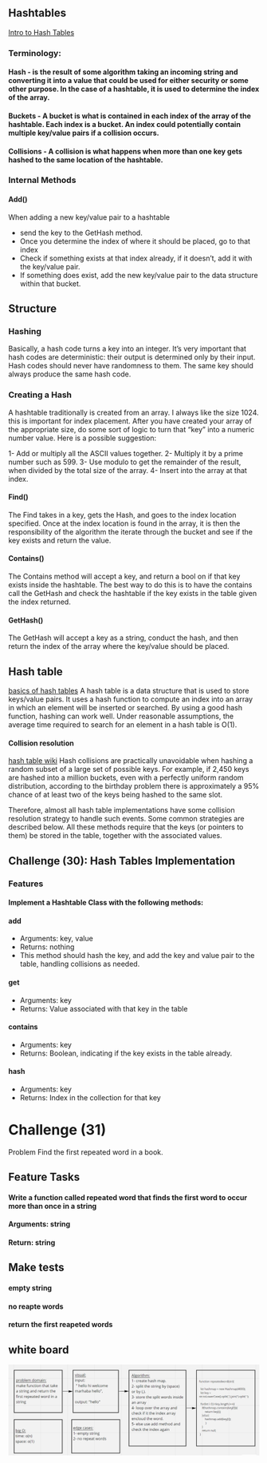 ## Hashtables
[Intro to Hash Tables](https://codefellows.github.io/common_curriculum/data_structures_and_algorithms/Code_401/class-30/resources/Hashtables.html)
### Terminology:


#### Hash - is the result of some algorithm taking an incoming string and converting it into a value that could be used for either security or some other purpose. In the case of a hashtable, it is used to determine the index of the array.


#### Buckets - A bucket is what is contained in each index of the array of the hashtable. Each index is a bucket. An index could potentially contain multiple key/value pairs if a collision occurs.


#### Collisions - A collision is what happens when more than one key gets hashed to the same location of the hashtable.



### Internal Methods
#### Add()
When adding a new key/value pair to a hashtable

- send the key to the GetHash method.
- Once you determine the index of where it should be placed, go to that index
- Check if something exists at that index already, if it doesn’t, add it with the key/value pair.
- If something does exist, add the new key/value pair to the data structure within that bucket.


## Structure
### Hashing
Basically, a hash code turns a key into an integer. It’s very important that hash codes are deterministic: their output is determined only by their input. Hash codes should never have randomness to them. The same key should always produce the same hash code.

### Creating a Hash
A hashtable traditionally is created from an array. I always like the size 1024. this is important for index placement. After you have created your array of the appropriate size, do some sort of logic to turn that “key” into a numeric number value. Here is a possible suggestion:

1- Add or multiply all the ASCII values together.
2- Multiply it by a prime number such as 599.
3- Use modulo to get the remainder of the result, when divided by the total size of the array.
4- Insert into the array at that index.



#### Find()
The Find takes in a key, gets the Hash, and goes to the index location specified. Once at the index location is found in the array, it is then the responsibility of the algorithm the iterate through the bucket and see if the key exists and return the value.



#### Contains()
The Contains method will accept a key, and return a bool on if that key exists inside the hashtable. The best way to do this is to have the contains call the GetHash and check the hashtable if the key exists in the table given the index returned.


#### GetHash()
The GetHash will accept a key as a string, conduct the hash, and then return the index of the array where the key/value should be placed.


## Hash table
[basics of hash tables](https://www.hackerearth.com/practice/data-structures/hash-tables/basics-of-hash-tables/tutorial/)
A hash table is a data structure that is used to store keys/value pairs. It uses a hash function to compute an index into an array in which an element will be inserted or searched. By using a good hash function, hashing can work well. Under reasonable assumptions, the average time required to search for an element in a hash table is O(1).


#### Collision resolution
[hash table wiki](https://en.wikipedia.org/wiki/Hash_table)
Hash collisions are practically unavoidable when hashing a random subset of a large set of possible keys. For example, if 2,450 keys are hashed into a million buckets, even with a perfectly uniform random distribution, according to the birthday problem there is approximately a 95% chance of at least two of the keys being hashed to the same slot.


Therefore, almost all hash table implementations have some collision resolution strategy to handle such events. Some common strategies are described below. All these methods require that the keys (or pointers to them) be stored in the table, together with the associated values.


## Challenge (30): Hash Tables Implementation 

### Features
#### Implement a Hashtable Class with the following methods:

#### add
- Arguments: key, value
- Returns: nothing
- This method should hash the key, and add the key and value pair to the table, handling collisions as needed.


#### get
- Arguments: key
- Returns: Value associated with that key in the table


#### contains
- Arguments: key
- Returns: Boolean, indicating if the key exists in the table already.


#### hash
- Arguments: key
- Returns: Index in the collection for that key



# Challenge (31)
Problem Find the first repeated word in a book.


## Feature Tasks
#### Write a function called repeated word that finds the first word to occur more than once in a string
#### Arguments: string
#### Return: string

## Make tests
#### empty string
#### no reapte words
#### return the first reapeted words


## white board
![whightWord31](whightWord31.PNG)